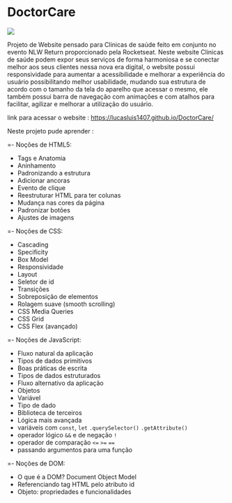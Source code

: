 # DoctorCare

<img src="https://cdn.discordapp.com/attachments/965066624556232737/971537045778493460/Captura_de_tela_de_2022-05-04_19-21-05.png">

<p>Projeto de Website pensado para Clinicas de saúde feito em conjunto no evento NLW Return proporcionado pela Rocketseat. Neste website Clinicas de saúde podem expor seus serviços de forma harmoniosa e se conectar melhor aos seus clientes nessa nova era digital,  o website possui responsividade para aumentar a acessibilidade e melhorar a experiência do usuário possibilitando melhor usabilidade, mudando sua estrutura de acordo com o tamanho da tela do aparelho que acessar o mesmo, ele também possui barra de navegação com animações e com atalhos para facilitar, agilizar e melhorar a utilização do usuário.</p>

link para acessar o website : https://lucasluis1407.github.io/DoctorCare/ <br>

Neste projeto pude aprender :

=- Noções de HTML5:

- Tags e Anatomia
- Aninhamento
- Padronizando a estrutura
- Adicionar ancoras
- Evento de clique 
- Reestruturar HTML para ter colunas
- Mudança nas cores da página
- Padronizar botões
- Ajustes de imagens

=- Noções de CSS:

- Cascading
- Specificity
- Box Model
- Responsividade
- Layout
- Seletor de id
- Transições
- Sobreposição de elementos
- Rolagem suave (smooth scrolling)
- CSS Media Queries
- CSS Grid
- CSS Flex (avançado)

=- Noções de JavaScript:

- Fluxo natural da aplicação
- Tipos de dados primitivos
- Boas práticas de escrita
- Tipos de dados estruturados
- Fluxo alternativo da aplicação
- Objetos
- Variável
- Tipo de dado
- Biblioteca de terceiros
- Lógica mais avançada
- variáveis com `const`, `let`
`.querySelector()`
`.getAttribute()`
- operador lógico `&&` e de negação `!`
- operador de comparação `<=` `>=` `==`
- passando argumentos para uma função

=- Noções de DOM:

- O que é a DOM? Document Object Model
- Referenciando tag HTML pelo atributo id
- Objeto: propriedades e funcionalidades


